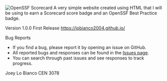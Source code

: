 ![OpenSSF Scorecard](https://api.securityscorecards.dev/projects/github.com/JoBianco2004/JoBianco2004.github.io/badge)
A very simple website created using HTML that I will be using to earn a Scorecard score badge and an OpenSSF Best Practice badge.

Version 1.0.0 First Release 
https://jobianco2004.github.io/ 

Bug Reports
- If you find a bug, please report it by opening an issue on GitHub.
- All reported bugs and responses can be found in the [Issues page](https://github.com/JoBianco2004/JoBianco2004.github.io/issues).  
- You can search through past issues and see responses to track progress.

Joey Lo Bianco
CEN 3078
